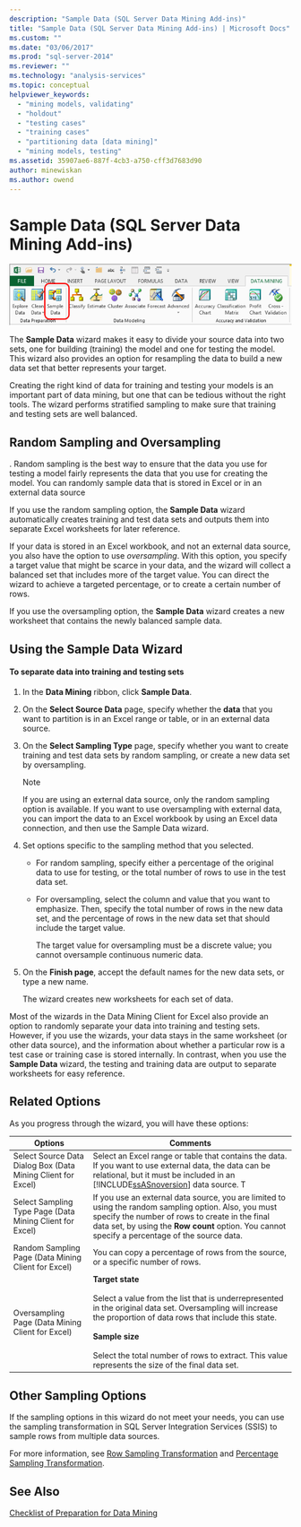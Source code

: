 ```yaml
---
description: "Sample Data (SQL Server Data Mining Add-ins)"
title: "Sample Data (SQL Server Data Mining Add-ins) | Microsoft Docs"
ms.custom: ""
ms.date: "03/06/2017"
ms.prod: "sql-server-2014"
ms.reviewer: ""
ms.technology: "analysis-services"
ms.topic: conceptual
helpviewer_keywords: 
  - "mining models, validating"
  - "holdout"
  - "testing cases"
  - "training cases"
  - "partitioning data [data mining]"
  - "mining models, testing"
ms.assetid: 35907ae6-887f-4cb3-a750-cff3d7683d90
author: minewiskan
ms.author: owend
---
```

# Sample Data (SQL Server Data Mining Add-ins)
  ![Partition Data wizard in Data Mining ribbon](media/dmc-partition.gif "Partition Data wizard in Data Mining ribbon")  
  
 The **Sample Data** wizard makes it easy to divide your source data into two sets, one for building (training) the model and one for testing the model. This wizard also provides an option for resampling the data to build a new data set that better represents your target.  
  
 Creating the right kind of data for training and testing your models is an important part of data mining, but one that can be tedious without the right tools. The wizard performs stratified sampling to make sure that training and testing sets are well balanced.  
  
## Random Sampling and Oversampling  
 . Random sampling is the best way to ensure that the data you use for testing a model fairly represents the data that you use for creating the model. You can randomly sample data that is stored in Excel or in an external data source  
  
 If you use the random sampling option, the **Sample Data** wizard automatically creates training and test data sets and outputs them into separate Excel worksheets for later reference.  
  
 If your data is stored in an Excel workbook, and not an external data source, you also have the option to use *oversampling*. With this option, you specify a target value that might be scarce in your data, and the wizard will collect a balanced set that includes more of the target value. You can direct the wizard to achieve a targeted percentage, or to create a certain number of rows.  
  
 If you use the oversampling option, the **Sample Data** wizard creates a new worksheet that contains the newly balanced sample data.  
  
## Using the Sample Data Wizard  
  
#### To separate data into training and testing sets  
  
1.  In the **Data Mining** ribbon, click **Sample Data**.  
  
2.  On the **Select Source Data** page, specify whether the **data** that you want to partition is in an Excel range or table, or in an external data source.  
  
3.  On the **Select Sampling Type** page, specify whether you want to create training and test data sets by random sampling, or create a new data set by oversampling.  
  
    > [!NOTE]  
    >  If you are using an external data source, only the random sampling option is available. If you want to use oversampling with external data, you can import the data to an Excel workbook by using an Excel data connection, and then use the Sample Data wizard.  
  
4.  Set options specific to the sampling method that you selected.  
  
    -   For random sampling, specify either a percentage of the original data to use for testing, or the total number of rows to use in the test data set.  
  
    -   For oversampling, select the column and value that you want to emphasize. Then, specify the total number of rows in the new data set, and the percentage of rows in the new data set that should include the target value.  
  
         The target value for oversampling must be a discrete value; you cannot oversample continuous numeric data.  
  
5.  On the **Finish page**, accept the default names for the new data sets, or type a new name.  
  
     The wizard creates new worksheets for each set of data.  
  
 Most of the wizards in the Data Mining Client for Excel also provide an option to randomly separate your data into training and testing sets. However, if you use the wizards, your data stays in the same worksheet (or other data source), and the information about whether a particular row is a test case or training case is stored internally. In contrast, when you use the **Sample Data** wizard, the testing and training data are output to separate worksheets for easy reference.  
  
## Related Options  
 As you progress through the wizard, you will have these options:  
  
|Options|Comments|  
|-------------|--------------|  
|Select Source Data Dialog Box (Data Mining Client for Excel)|Select an Excel range or table that contains the data. If you want to use external data, the data can be relational, but it must be included in an [!INCLUDE[ssASnoversion](../includes/ssasnoversion-md.md)] data source. T|  
|Select Sampling Type Page (Data Mining Client for Excel)|If you use an external data source, you are limited to using the random sampling option. Also, you must specify the number of rows to create in the final data set, by using the **Row count** option. You cannot specify a percentage of the source data.|  
|Random Sampling Page (Data Mining Client for Excel)|You can copy a percentage of rows from the source, or a specific number of rows.|  
|Oversampling Page (Data Mining Client for Excel)|**Target state**<br /><br /> Select a value from the list that is underrepresented in the original data set. Oversampling will increase the proportion of data rows that include this state.<br /><br /> **Sample size**<br /><br /> Select the total number of rows to extract. This value represents the size of the final data set.|  
  
## Other Sampling Options  
 If the sampling options in this wizard do not meet your needs, you can use the sampling transformation in SQL Server Integration Services (SSIS) to sample rows from multiple data sources.  
  
 For more information, see [Row Sampling Transformation](../integration-services/data-flow/transformations/row-sampling-transformation.md) and [Percentage Sampling Transformation](../integration-services/data-flow/transformations/percentage-sampling-transformation.md).  
  
## See Also  
 [Checklist of Preparation for Data Mining](checklist-of-preparation-for-data-mining.md)  
  
  
